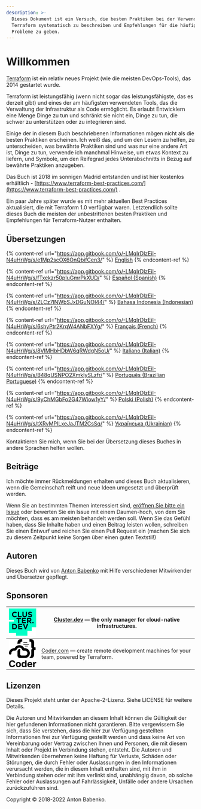 ```yaml
---
description: >-
  Dieses Dokument ist ein Versuch, die besten Praktiken bei der Verwendung von
  Terraform systematisch zu beschreiben und Empfehlungen für die häufigsten
  Probleme zu geben.
---
```


# Willkommen

[Terraform](https://www.terraform.io/) ist ein relativ neues Projekt (wie die meisten DevOps-Tools), das 2014 gestartet wurde.

Terraform ist leistungsfähig (wenn nicht sogar das leistungsfähigste, das es derzeit gibt) und eines der am häufigsten verwendeten Tools, das die Verwaltung der Infrastruktur als Code ermöglicht. Es erlaubt Entwicklern eine Menge Dinge zu tun und schränkt sie nicht ein, Dinge zu tun, die schwer zu unterstützen oder zu integrieren sind.

Einige der in diesem Buch beschriebenen Informationen mögen nicht als die besten Praktiken erscheinen. Ich weiß das, und um den Lesern zu helfen, zu unterscheiden, was bewährte Praktiken sind und was nur eine andere Art ist, Dinge zu tun, verwende ich manchmal Hinweise, um etwas Kontext zu liefern, und Symbole, um den Reifegrad jedes Unterabschnitts in Bezug auf bewährte Praktiken anzugeben.

Das Buch ist 2018 im sonnigen Madrid entstanden und ist hier kostenlos erhältlich - [https://www.terraform-best-practices.com/](https://www.terraform-best-practices.com/) .

Ein paar Jahre später wurde es mit mehr aktuellen Best Practices aktualisiert, die mit Terraform 1.0 verfügbar waren. Letztendlich sollte dieses Buch die meisten der unbestrittenen besten Praktiken und Empfehlungen für Terraform-Nutzer enthalten.

## Übersetzungen

{% content-ref url="https://app.gitbook.com/o/-LMqIrDlzEiI-N4uHrWg/s/e1Mp2scOX6OnQbifCen3/" %}
[English](https://app.gitbook.com/o/-LMqIrDlzEiI-N4uHrWg/s/e1Mp2scOX6OnQbifCen3/)
{% endcontent-ref %}

{% content-ref url="https://app.gitbook.com/o/-LMqIrDlzEiI-N4uHrWg/s/fTxekzr50pIuGmrPkXUD/" %}
[Español (Spanish)](https://app.gitbook.com/o/-LMqIrDlzEiI-N4uHrWg/s/fTxekzr50pIuGmrPkXUD/)
{% endcontent-ref %}

{% content-ref url="https://app.gitbook.com/o/-LMqIrDlzEiI-N4uHrWg/s/ZLCz7lNWbSJxDGuNOI44/" %}
[Bahasa Indonesia (Indonesian)](https://app.gitbook.com/o/-LMqIrDlzEiI-N4uHrWg/s/ZLCz7lNWbSJxDGuNOI44/)
{% endcontent-ref %}

{% content-ref url="https://app.gitbook.com/o/-LMqIrDlzEiI-N4uHrWg/s/6shyPtr2KrqW4ANbFXYg/" %}
[Français (French)](https://app.gitbook.com/o/-LMqIrDlzEiI-N4uHrWg/s/6shyPtr2KrqW4ANbFXYg/)
{% endcontent-ref %}

{% content-ref url="https://app.gitbook.com/o/-LMqIrDlzEiI-N4uHrWg/s/8VlMHbHDbW6qRWdgN5oU/" %}
[Italiano (Italian)](https://app.gitbook.com/o/-LMqIrDlzEiI-N4uHrWg/s/8VlMHbHDbW6qRWdgN5oU/)
{% endcontent-ref %}

{% content-ref url="https://app.gitbook.com/o/-LMqIrDlzEiI-N4uHrWg/s/B48qUSNPO2XmkIySLzfr/" %}
[Português (Brazilian Portuguese)](https://app.gitbook.com/o/-LMqIrDlzEiI-N4uHrWg/s/B48qUSNPO2XmkIySLzfr/)
{% endcontent-ref %}

{% content-ref url="https://app.gitbook.com/o/-LMqIrDlzEiI-N4uHrWg/s/9yChMGbFo2G47Wiow1yY/" %}
[Polski (Polish)](https://app.gitbook.com/o/-LMqIrDlzEiI-N4uHrWg/s/9yChMGbFo2G47Wiow1yY/)
{% endcontent-ref %}

{% content-ref url="https://app.gitbook.com/o/-LMqIrDlzEiI-N4uHrWg/s/tXRvMPILxeJaJTM2CsSq/" %}
[Українська (Ukrainian)](https://app.gitbook.com/o/-LMqIrDlzEiI-N4uHrWg/s/tXRvMPILxeJaJTM2CsSq/)
{% endcontent-ref %}

Kontaktieren Sie mich, wenn Sie bei der Übersetzung dieses Buches in andere Sprachen helfen wollen.

## Beiträge

Ich möchte immer Rückmeldungen erhalten und dieses Buch aktualisieren, wenn die Gemeinschaft reift und neue Ideen umgesetzt und überprüft werden.

Wenn Sie an bestimmten Themen interessiert sind, [eröffnen Sie bitte ein Issue](https://github.com/antonbabenko/terraform-best-practices/issues) oder bewerten Sie ein Issue mit einem Daumen-hoch, von dem Sie möchten, dass es am meisten behandelt werden soll. Wenn Sie das Gefühl haben, dass Sie Inhalte haben und einen Beitrag leisten wollen, schreiben Sie einen Entwurf und reichen Sie einen Pull Request ein (machen Sie sich zu diesem Zeitpunkt keine Sorgen über einen guten Textstil!)

## Autoren

Dieses Buch wird von [Anton Babenko](https://github.com/antonbabenko) mit Hilfe verschiedener Mitwirkender und Übersetzer gepflegt.

## Sponsoren

| [<img src=".gitbook/assets/cluster-dev-logo-site.png" alt="" data-size="original">](https://cluster.dev/) | [Cluster.dev](http://cluster.dev/) — the only manager for cloud-native infrastructures.                  |
| --------------------------------------------------------------------------------------------------------- | -------------------------------------------------------------------------------------------------------- |
| [![](.gitbook/assets/coder-logo-for-sponsor.png)](http://coder.com/)                                      | [Coder.com](http://coder.com/) — create remote development machines for your team, powered by Terraform. |

## Lizenzen

Dieses Projekt steht unter der Apache-2-Lizenz. Siehe LICENSE für weitere Details.

Die Autoren und Mitwirkenden an diesem Inhalt können die Gültigkeit der hier gefundenen Informationen nicht garantieren. Bitte vergewissern Sie sich, dass Sie verstehen, dass die hier zur Verfügung gestellten Informationen frei zur Verfügung gestellt werden und dass keine Art von Vereinbarung oder Vertrag zwischen Ihnen und Personen, die mit diesem Inhalt oder Projekt in Verbindung stehen, entsteht. Die Autoren und Mitwirkenden übernehmen keine Haftung für Verluste, Schäden oder Störungen, die durch Fehler oder Auslassungen in den Informationen verursacht werden, die in diesem Inhalt enthalten sind, mit ihm in Verbindung stehen oder mit ihm verlinkt sind, unabhängig davon, ob solche Fehler oder Auslassungen auf Fahrlässigkeit, Unfälle oder andere Ursachen zurückzuführen sind.

Copyright © 2018-2022 Anton Babenko.
